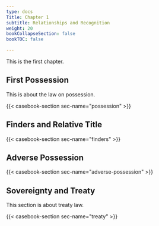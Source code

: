 ```yaml
---
type: docs
Title: Chapter 1
subtitle: Relationships and Recognition
weight: 20
bookCollapseSection: false
bookTOC: false

---
```


This is the first chapter.

## First Possession

This is about the law on possession.

{{< casebook-section sec-name="possession" >}}

## Finders and Relative Title

{{< casebook-section sec-name="finders" >}}

## Adverse Possession

{{< casebook-section sec-name="adverse-possession" >}}

## Sovereignty and Treaty

This section is about treaty law.

{{< casebook-section sec-name="treaty" >}}
